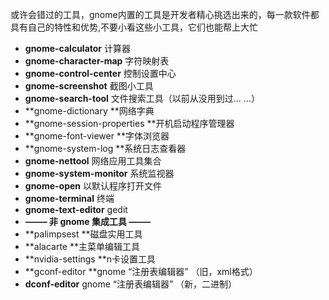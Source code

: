 
或许会错过的工具，gnome内置的工具是开发者精心挑选出来的，每一款软件都具有自己的特性和优势,不要小看这些小工具，它们也能帮上大忙

*   **gnome-calculator** 计算器
*   **gnome-character-map** 字符映射表
*   **gnome-control-center** 控制设置中心
*   **gnome-screenshot** 截图小工具
*   **gnome-search-tool** 文件搜索工具（以前从没用到过… …）
*   **gnome-dictionary **网络字典
*   **gnome-session-properties **开机启动程序管理器
*   **gnome-font-viewer **字体浏览器
*   **gnome-system-log **系统日志查看器
*   **gnome-nettool** 网络应用工具集合
*   **gnome-system-monitor** 系统监视器
*   **gnome-open** 以默认程序打开文件
*   **gnome-terminal** 终端
*   **gnome-text-editor** gedit
*   **——– 非 gnome 集成工具 ——–**
*   **palimpsest **磁盘实用工具
*   **alacarte **主菜单编辑工具
*   **nvidia-settings **n卡设置工具
*   **gconf-editor **gnome “注册表编辑器” （旧，xml格式）
*   **dconf-editor** gnome “注册表编辑器” （新，二进制）
